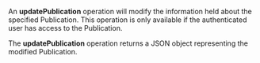 An **updatePublication** operation will modify the information held about the specified Publication. This operation is only available if the authenticated user has access to the Publication.

The **updatePublication** operation returns a JSON object representing the modified Publication.
